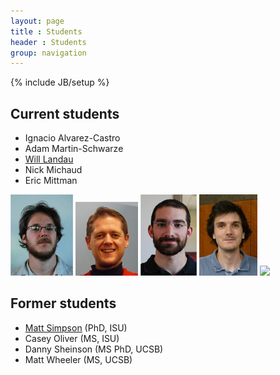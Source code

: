 ```yaml
---
layout: page
title : Students
header : Students
group: navigation
---
```

{% include JB/setup %}

## Current students

- Ignacio Alvarez-Castro 
- Adam Martin-Schwarze
- [Will Landau](http://will-landau.com/)
- Nick Michaud 
- Eric Mittman 

![](student_figs/ialvarez.jpg)
![](student_figs/adamms.jpg)
![](student_figs/landau.jpg)
![](student_figs/michaud.jpg)
![](student_figs/mittman.jpg)

## Former students

- [Matt Simpson](http://www.themattsimpson.com/) (PhD, ISU)
- Casey Oliver (MS, ISU)
- Danny Sheinson (MS PhD, UCSB)
- Matt Wheeler (MS, UCSB)
